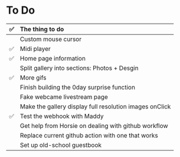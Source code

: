 # To Do
|✅ | The thing to do |
|:-:|:----------------|
| | Custom mouse cursor |
|✅| Midi player |
|✅| Home page information |
| | Split gallery into sections: Photos + Desgin |
|✅| More gifs |
| | Finish building the 0day surprise function |
| | Fake webcame livestream page |
| | Make the gallery display full resolution images onClick |
|✅| Test the webhook with Maddy |
| | Get help from Horsie on dealing with github workflow |
| | Replace current github action with one that works
| | Set up old-school guestbook